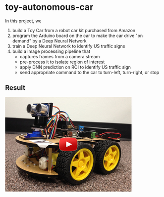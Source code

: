 # toy-autonomous-car

In this project, we

1. build a Toy Car from a robot car kit purchased from Amazon
2. program the Arduino board on the car to make the car drive "on demand" by a Deep Neural Network
3. train a Deep Neural Network to identify US traffic signs
4. build a image processing pipeline that 
    - captures frames from a camera stream
    - pre-process it to isolate region of interest
    - apply DNN prediction on ROI to identify US traffic sign
	- send appropriate command to the car to turn-left, turn-right, or stop
 
 ## Result
 
 [![](images/toy_car.jpg)](https://youtu.be/SIbGDtLWeDI)
